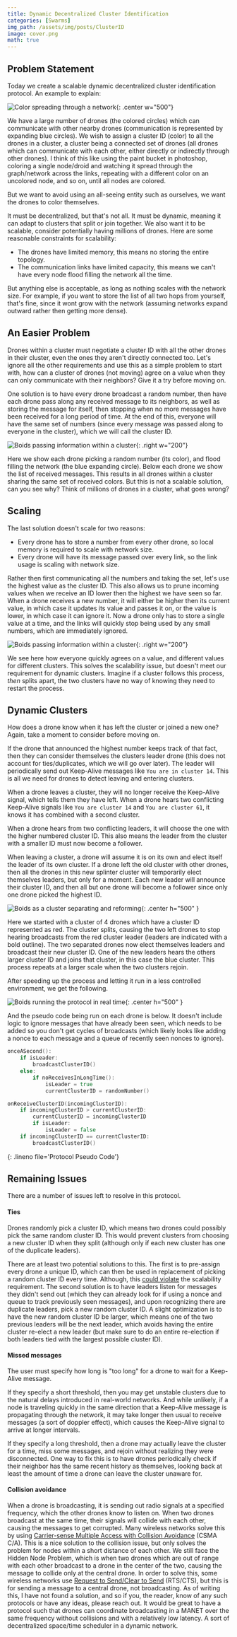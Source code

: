 ```yaml
---
title: Dynamic Decentralized Cluster Identification
categories: [Swarms]
img_path: /assets/img/posts/ClusterID
image: cover.png
math: true
---
```


## Problem Statement
Today we create a scalable dynamic decentralized cluster identification protocol. An example to explain:

![Color spreading through a network](intro_shrunk.gif){: .center w="500"}

We have a large number of drones (the colored circles) which can communicate with other nearby drones (communication is represented by expanding blue circles). We wish to assign a cluster ID (color) to all the drones in a cluster, a cluster being a connected set of drones (all drones which can communicate with each other, either directly or indirectly through other drones). I think of this like using the paint bucket in photoshop, coloring a single node/droid and watching it spread through the graph/network across the links, repeating with a different color on an uncolored node, and so on, until all nodes are colored.

But we want to avoid using an all-seeing entity such as ourselves, we want the drones to color themselves. 

It must be decentralized, but that's not all. It must be dynamic, meaning it can adapt to clusters that split or join together. We also want it to be scalable, consider potentially having millions of drones. Here are some reasonable constraints for scalability:
* The drones have limited memory, this means no storing the entire topology.
* The communication links have limited capacity, this means we can't have every node flood filling the network all the time.

But anything else is acceptable, as long as nothing scales with the network size. For example, if you want to store the list of all two hops from yourself, that's fine, since it wont grow with the network (assuming networks expand outward rather then getting more dense).

## An Easier Problem

Drones within a cluster must negotiate a cluster ID with all the other drones in their cluster, even the ones they aren't directly connected too. Let's ignore all the other requirements and use this as a simple problem to start with, how can a cluster of drones (not moving) agree on a value when they can only communicate with their neighbors? Give it a try before moving on.

One solution is to have every drone broadcast a random number, then have each drone pass along any received message to its neighbors, as well as storing the message for itself, then stopping when no more messages have been received for a long period of time. At the end of this, everyone will have the same set of numbers (since every message was passed along to everyone in the cluster), which we will call the cluster ID.

![Boids passing information within a cluster](passingOn_shrunk.gif){: .right w="200"}

Here we show each drone picking a random number (its color), and flood filling the network (the blue expanding circle). Below each drone we show the list of received messages. This results in all drones within a cluster sharing the same set of received colors. But this is not a scalable solution, can you see why? Think of millions of drones in a cluster, what goes wrong?

## Scaling

The last solution doesn't scale for two reasons:
* Every drone has to store a number from every other drone, so local memory is required to scale with network size. 
* Every drone will have its message passed over every link, so the link usage is scaling with network size.

Rather then first communicating all the numbers and taking the set, let's use the highest value as the cluster ID. This also allows us to prune incoming values when we receive an ID lower then the highest we have seen so far. When a drone receives a new number, it will either be higher then its current value, in which case it updates its value and passes it on, or the value is lower, in which case it can ignore it. Now a drone only has to store a single value at a time, and the links will quickly stop being used by any small numbers, which are immediately ignored.

![Boids passing information within a cluster](passingOnMax_shrunk.gif){: .right w="200"}

We see here how everyone quickly agrees on a value, and different values for different clusters. This solves the scalability issue, but doesn't meet our requirement for dynamic clusters. Imagine if a cluster follows this process, _then_ splits apart, the two clusters have no way of knowing they need to restart the process.

## Dynamic Clusters

How does a drone know when it has left the cluster or joined a new one? Again, take a moment to consider before moving on.

If the drone that announced the highest number keeps track of that fact, then they can consider themselves the clusters leader drone (this does not account for ties/duplicates, which we will go over later). The leader will periodically send out Keep-Alive messages like `You are in cluster 14`. This is all we need for drones to detect leaving and entering clusters.

When a drone leaves a cluster, they will no longer receive the Keep-Alive signal, which tells them they have left. When a drone hears two conflicting Keep-Alive signals like `You are cluster 14` and `You are cluster 61`, it knows it has combined with a second cluster.

When a drone hears from two conflicting leaders, it will choose the one with the higher numbered cluster ID. This also means the leader from the cluster with a smaller ID must now become a follower.

When leaving a cluster, a drone will assume it is on its own and elect itself the leader of its own cluster. If a drone left the old cluster with other drones, then all the drones in this new splinter cluster will temporarily elect themselves leaders, but only for a moment. Each new leader will announce their cluster ID, and then all but one drone will become a follower since only one drone picked the highest ID.

![Boids as a cluster separating and reforming](seperate_together_shrunk.gif){: .center h="500" }

Here we started with a cluster of 4 drones which have a cluster ID represented as red. The cluster splits, causing the two left drones to stop hearing broadcasts from the red cluster leader (leaders are indicated with a bold outline). The two separated drones now elect themselves leaders and broadcast their new cluster ID. One of the new leaders hears the others larger cluster ID and joins that cluster, in this case the blue cluster. This process repeats at a larger scale when the two clusters rejoin.

After speeding up the process and letting it run in a less controlled environment, we get the following.

![Boids running the protocol in real time](final_shrunk.gif){: .center h="500" }

And the pseudo code being run on each drone is below. It doesn't include logic to ignore messages that have already been seen, which needs to be added so you don't get cycles of broadcasts (which likely looks like adding a nonce to each message and a queue of recently seen nonces to ignore).

```go
onceASecond():
    if isLeader:
        broadcastClusterID()
    else:
        if noReceivesInLongTime():
            isLeader = true
            currentClusterID = randomNumber()

onReceiveClusterID(incomingClusterID):
    if incomingClusterID > currentClusterID:
        currentClusterID = incomingClusterID
        if isLeader:
            isLeader = false
    if incomingClusterID == currentClusterID:
        broadcastClusterID()
```
{: .lineno file='Protocol Pseudo Code'}

## Remaining Issues

There are a number of issues left to resolve in this protocol.

#### Ties

Drones randomly pick a cluster ID, which means two drones could possibly pick the same random cluster ID. This would prevent clusters from choosing a new cluster ID when they split (although only if each new cluster has one of the duplicate leaders). 

There are at least two potential solutions to this. The first is to pre-assign every drone a unique ID, which can then be used in replacement of picking a random cluster ID every time. Although, this [could violate](https://en.wikipedia.org/wiki/IPv4_address_exhaustion) the scalability requirement. The second solution is to have leaders listen for messages they didn't send out (which they can already look for if using a nonce and queue to track previously seen messages), and upon recognizing there are duplicate leaders, pick a new random cluster ID. A slight optimization is to have the new random cluster ID be larger, which means one of the two previous leaders will be the next leader, which avoids having the entire cluster re-elect a new leader (but make sure to do an entire re-election if both leaders tied with the largest possible cluster ID). 

#### Missed messages

The user must specify how long is "too long" for a drone to wait for a Keep-Alive message. 

If they specify a short threshold, then you may get unstable clusters due to the natural delays introduced in real-world networks. And while unlikely, if a node is traveling quickly in the same direction that a Keep-Alive message is propagating through the network, it may take longer then usual to receive messages (a sort of doppler effect), which causes the Keep-Alive signal to arrive at longer intervals.

If they specify a long threshold, then a drone may actually leave the cluster for a time, miss some messages, and rejoin without realizing they were disconnected. One way to fix this is to have drones periodically check if their neighbor has the same recent history as themselves, looking back at least the amount of time a drone can leave the cluster unaware for.

#### Collision avoidance

When a drone is broadcasting, it is sending out radio signals at a specified frequency, which the other drones know to listen on. When two drones broadcast at the same time, their signals will collide with each other, causing the messages to get corrupted. Many wireless networks solve this by using [Carrier-sense Multiple Access with Collision Avoidance](https://en.wikipedia.org/wiki/Carrier-sense_multiple_access_with_collision_avoidance) (CSMA C/A). This is a nice solution to the collision issue, but only solves the problem for nodes within a short distance of each other. We still face the Hidden Node Problem, which is when two drones which are out of range with each other broadcast to a drone in the center of the two, causing the message to collide only at the central drone. In order to solve this, some wireless networks use [Request to Send/Clear to Send]() (RTS/CTS), but this is for sending a message to a central drone, not broadcasting. As of writing this, I have not found a solution, and so if you, the reader, know of any such protocols or have any ideas, please reach out. It would be great to have a protocol such that drones can coordinate broadcasting in a MANET over the same frequency without collisions and with a relatively low latency. A sort of decentralized space/time scheduler in a dynamic network.
